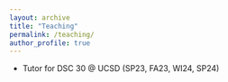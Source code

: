 ```yaml
---
layout: archive
title: "Teaching"
permalink: /teaching/
author_profile: true
---
```


- Tutor for DSC 30 @ UCSD (SP23, FA23, WI24, SP24)

<!-- {% include base_path %}

{% for post in site.teaching reversed %}
  {% include archive-single.html %}
{% endfor %} -->
